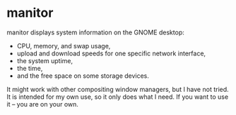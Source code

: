 # manitor

manitor displays system information on the GNOME desktop:

- CPU, memory, and swap usage,
- upload and download speeds for one specific network interface,
- the system uptime,
- the time,
- and the free space on some storage devices.

It might work with other compositing window managers, but I have not
tried. It is intended for my own use, so it only does what I need.
If you want to use it – you are on your own.
